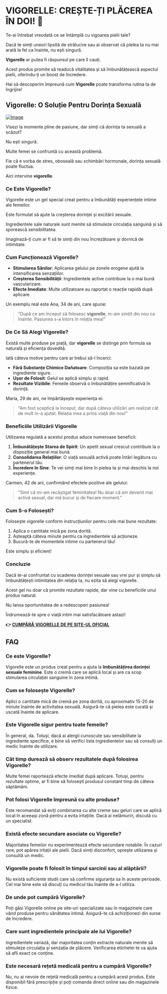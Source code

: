 # VIGORELLE: CREȘTE-ȚI PLĂCEREA ÎN DOI! 💖

Te-ai întrebat vreodată ce se întâmplă cu vigoarea pielii tale? 

Dacă te simți uneori lipsită de strălucire sau ai observat că pielea ta nu mai arată la fel ca înainte, nu ești singură. 

**Vigorelle** ar putea fi răspunsul pe care îl cauți. 

Acest produs promite să readucă vitalitatea și să îmbunătățească aspectul pielii, oferindu-ți un boost de încredere. 

Hai să descoperim împreună cum **Vigorelle** poate transforma rutina ta de îngrijire!

## Vigorelle: O Soluție Pentru Dorința Sexuală

[![Image](https://www2.sellhealth.com/8/vigorelle600x180_A.jpg)](https://gchaffi.com/fv6bMQjh)

Visezi la momente pline de pasiune, dar simți că dorința ta sexuală a scăzut? 

Nu ești singură. 

Multe femei se confruntă cu această problemă.

Fie că e vorba de stres, oboseală sau schimbări hormonale, dorința sexuală poate fluctua. 

Aici intervine **vigorelle**.

### Ce Este Vigorelle?

Vigorelle este un gel special creat pentru a îmbunătăți experiențele intime ale femeilor. 

Este formulat să ajute la creșterea dorinței și excitării sexuale. 

Ingredientele sale naturale sunt menite să stimuleze circulația sanguină și să sporească sensibilitatea.

Imaginază-ți cum ar fi să te simți din nou încrezătoare și dornică de intimitate.

### Cum Funcționează Vigorelle?

- **Stimularea Sânilor**: Aplicarea gelului pe zonele erogene ajută la intensificarea senzațiilor.
- **Creșterea Sensibilității**: Ingredientele active contribuie la o mai bună vascularizare.
- **Efecte Imediate**: Multe utilizatoare au raportat o reacție rapidă după aplicare.

Un exemplu real este Ana, 34 de ani, care spune:

> "După ce am început să folosesc **vigorelle**, m-am simțit din nou ca înainte. Pasiunea s-a întors în relația mea!"

### De Ce Să Alegi Vigorelle?

Există multe produse pe piață, dar **vigorelle** se distinge prin formula sa naturală și eficiența dovedită. 

Iată câteva motive pentru care ar trebui să-l încerci:

- **Fără Substanțe Chimice Dañatoare**: Compoziția sa este bazată pe ingrediente sigure.
- **Ușor de Folosit**: Gelul se aplică simplu și rapid.
- **Rezultate Vizibile**: Femeile observă o îmbunătățire semnificativă în dorință.

Maria, 29 de ani, ne împărtășește experiența ei:

> "Am fost sceptică la început, dar după câteva utilizări am realizat cât de mult m-a ajutat. Relația mea a prins viață din nou!"

### Beneficiile Utilizării Vigorelle

Utilizarea regulată a acestui produs aduce numeroase beneficii:

1. **Îmbunătățește Starea de Spirit**: Un apetit sexual crescut contribuie la o dispoziție general mai bună.
2. **Consolidarea Relațiilor**: O viață sexuală activă poate întări legătura cu partenerul tău.
3. **Încredere în Sine**: Te vei simți mai bine în pielea ta și mai deschis la noi experiențe.

Carmen, 42 de ani, confirmând efectele pozitive ale gelului:

> "Simt că mi-am recâștigat feminitatea! Nu doar că am devenit mai activă sexual, dar mă bucur și de fiecare moment."

### Cum S-o Folosești?

Folosește vigorelle conform instrucțiunilor pentru cele mai bune rezultate:

1. Aplica o cantitate mică pe zona dorită.
2. Așteaptă câteva minute pentru ca ingredientele să acționeze.
3. Bucură-te de momentele intime cu partenerul tău!

Este simplu și eficient!

### Concluzie

Dacă te-ai confruntat cu scaderea dorinței sexuale sau vrei pur și simplu să îmbunătățești intimitatea din relația ta, nu ezita să alegi vigorelle.

Acest gel nu doar că promite rezultate rapide, dar vine cu beneficiile unui produs natural.

Nu lansa oportunitatea de a redescoperi pasiunea!

Îndrumează-te spre o viață intim mai satisfacătoare astazi!



**👉 [CUMPĂRĂ VIGORELLE DE PE SITE-UL OFICIAL](https://gchaffi.com/fv6bMQjh)**

## FAQ

### Ce este Vigorelle?

Vigorelle este un produs creat pentru a ajuta la **îmbunătățirea dorinței sexuale feminine**. Este o cremă care se aplică local și are ca scop stimularea circulației sanguine în zona intimă.

### Cum se folosește Vigorelle?

Aplici o cantitate mică de cremă pe zona dorită, cu aproximativ 15-20 de minute înainte de activitatea sexuală. Asigură-te că pielea este curată și uscată înainte de aplicare.

### Este Vigorelle sigur pentru toate femeile?

În general, da. Totuși, dacă ai alergii cunoscute sau sensibilitate la ingrediente specifice, e bine să verifici lista ingredientelor sau să consulți un medic înainte de utilizare.

### Cât timp durează să observ rezultatele după folosirea Vigorelle?

Multe femei raportează efecte imediat după aplicare. Totuși, pentru rezultate optime, ar fi bine să folosești produsul constant timp de câteva săptămâni.

### Pot folosi Vigorelle împreună cu alte produse?

Este recomandat să eviți combinarea cu alte creme sau geluri care se aplică local în aceeași zonă pentru a evita iritațiile. Dacă ai nelămuriri, discută cu un specialist.

### Există efecte secundare asociate cu Vigorelle?

Majoritatea femeilor nu experimentează efecte secundare notabile. În cazuri rare, pot apărea iritații ale pielii. Dacă simți disconfort, oprește utilizarea și consultă un medic.

### Vigorelle poate fi folosit în timpul sarcinii sau al alăptării?

Nu există suficiente studii care să confirme siguranța sa în aceste perioade. Cel mai bine este să discuți cu medicul tău înainte de a-l utiliza.

### De unde pot cumpără Vigorelle?

Poți găsi Vigorelle online pe site-uri specializate sau în magazinele care vând produse pentru sănătatea intimă. Asigură-te că achiziționezi din surse de încredere.

### Care sunt ingredientele principale ale lui Vigorelle?

Ingredientele variază, dar majoritatea conțin extracte naturale menite să stimuleze circulația și senzația de plăcere. Verificarea etichetei te va ajuta să afli exact ce conține.

### Este necesară rețetă medicală pentru a cumpără Vigorelle?

Nu, nu ai nevoie de rețetă medicală pentru a cumpără acest produs. Este disponibil fără prescripție și poți comanda direct online sau din magazinele fizice.
